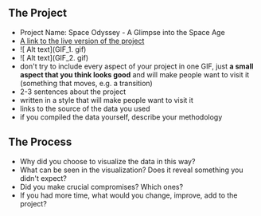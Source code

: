 ## The Project
 - Project Name: Space Odyssey - A Glimpse into the Space Age
 - [A link to the live version of the project](https://alexwang624.github.io/cdv-student/projects/data-story/finished/)
 - ![ Alt text](GIF_1. gif)
 - ![ Alt text](GIF_2. gif)
  - don't try to include every aspect of your project in one GIF, just **a small aspect that you think looks good** and will make people want to visit it (something that moves, e.g. a transition)
 - 2-3 sentences about the project
  - written in a style that will make people want to visit it
 - links to the source of the data you used
  - if you compiled the data yourself, describe your methodology

## The Process

- Why did you choose to visualize the data in this way?
- What can be seen in the visualization? Does it reveal something you didn't expect?
- Did you make crucial compromises? Which ones?
- If you had more time, what would you change, improve, add to the project?
